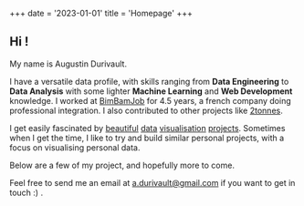 +++
date = '2023-01-01'
title = 'Homepage'
+++

## Hi !

My name is Augustin Durivault. 

I have a versatile data profile, with skills ranging from **Data Engineering** to **Data Analysis** with some lighter **Machine Learning** and **Web Development** knowledge. I worked at [BimBamJob](https://www.bimbamjob.fr) for 4.5 years, a french company doing professional integration. I also contributed to other projects like [2tonnes](https://2tonnes.org).

I get easily fascinated by [beautiful](http://feltron.com/FAR13.html) [data](https://periscopic.com/#!/articles/Visualizing-Swedish-Mortality) [visualisation](https://philippschmitt.com/archive/2018/work/roads-to-rome.html) [projects](https://thecolorsofmotion.com/). Sometimes when I get the time, I like to try and build similar personal projects, with a focus on visualising personal data. 

Below are a few of my project, and hopefully more to come. 

Feel free to send me an email at a.durivault@gmail.com if you want to get in touch :) .